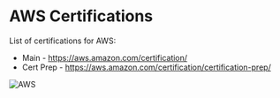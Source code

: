 # AWS Certifications

List of certifications for AWS:  
- Main - https://aws.amazon.com/certification/
- Cert Prep - https://aws.amazon.com/certification/certification-prep/

![AWS](https://github.com/lynnlangit/learning-cloud/blob/master/AWS/aws.png)
